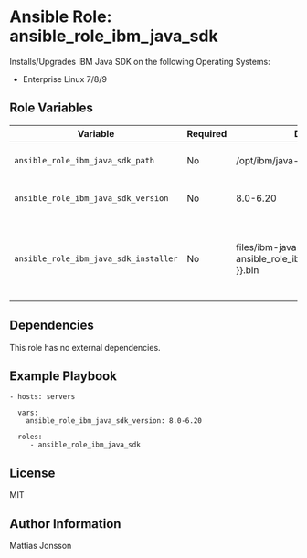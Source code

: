 Ansible Role: ansible_role_ibm_java_sdk
==============

Installs/Upgrades IBM Java SDK on the following Operating Systems:

<ul>
<li> Enterprise Linux 7/8/9
</ul>

Role Variables
--------------

| Variable | Required | Default | Comments |
| -------- | -------- | ------- | -------- |
| `ansible_role_ibm_java_sdk_path` | No | /opt/ibm/java-x86_64-80 | Install path on target system. |
| `ansible_role_ibm_java_sdk_version` | No | 8.0-6.20 | Version of IBM Java SDK. |
| `ansible_role_ibm_java_sdk_installer` | No | files/ibm-java-x86_64-sdk-{{ ansible_role_ibm_java_sdk_version }}.bin | Filename and path to installer file available on Ansible controller. |

Dependencies
------------

This role has no external dependencies.

Example Playbook
----------------

    - hosts: servers

      vars:
        ansible_role_ibm_java_sdk_version: 8.0-6.20

      roles:
         - ansible_role_ibm_java_sdk

License
-------

MIT

Author Information
------------------

Mattias Jonsson
